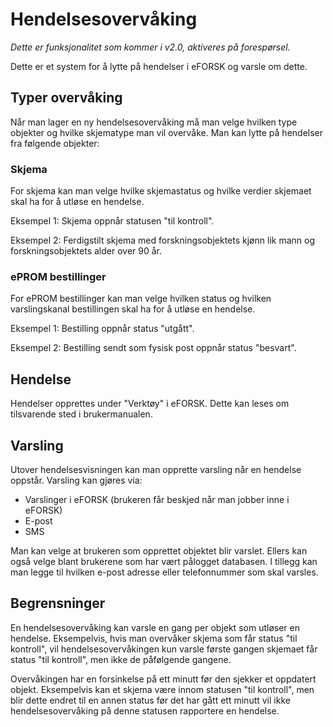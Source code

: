 # Hendelsesovervåking

*Dette er funksjonalitet som kommer i v2.0, aktiveres på forespørsel.*

Dette er et system for å lytte på hendelser i eFORSK og varsle om dette.

## Typer overvåking

Når man lager en ny hendelsesovervåking må man velge hvilken type objekter og hvilke skjematype man vil overvåke. 
Man kan lytte på hendelser fra følgende objekter:

### Skjema

For skjema kan man velge hvilke skjemastatus og hvilke verdier skjemaet skal ha for å utløse en hendelse.

Eksempel 1: Skjema oppnår statusen "til kontroll".

Eksempel 2: Ferdigstilt skjema med forskningsobjektets kjønn lik mann og forskningsobjektets alder over 90 år.


### ePROM bestillinger

For ePROM bestillinger kan man velge hvilken status og hvilken varslingskanal bestillingen skal ha for å utløse en hendelse.

Eksempel 1: Bestilling oppnår status "utgått".

Eksempel 2: Bestilling sendt som fysisk post oppnår status "besvart".

## Hendelse

Hendelser opprettes under "Verktøy" i eFORSK. Dette kan leses om tilsvarende sted i brukermanualen.

## Varsling

Utover hendelsesvisningen kan man opprette varsling når en hendelse oppstår. Varsling kan gjøres via:
* Varslinger i eFORSK (brukeren får beskjed når man jobber inne i eFORSK)
* E-post
* SMS

Man kan velge at brukeren som opprettet objektet blir varslet. 
Ellers kan også velge blant brukerene som har vært pålogget databasen.
I tillegg kan man legge til hvilken e-post adresse eller telefonnummer som skal varsles.

## Begrensninger

En hendelsesovervåking kan varsle en gang per objekt som utløser en hendelse. Eksempelvis, 
hvis man overvåker skjema som får status "til kontroll", 
vil hendelsesovervåkingen kun varsle første gangen skjemaet får status "til kontroll", men ikke de påfølgende gangene.

Overvåkingen har en forsinkelse på ett minutt før den sjekker et oppdatert objekt. 
Eksempelvis kan et skjema være innom statusen "til kontroll", men blir dette endret til en annen status før det har gått ett minutt 
vil ikke hendelsesovervåking på denne statusen rapportere en hendelse.

